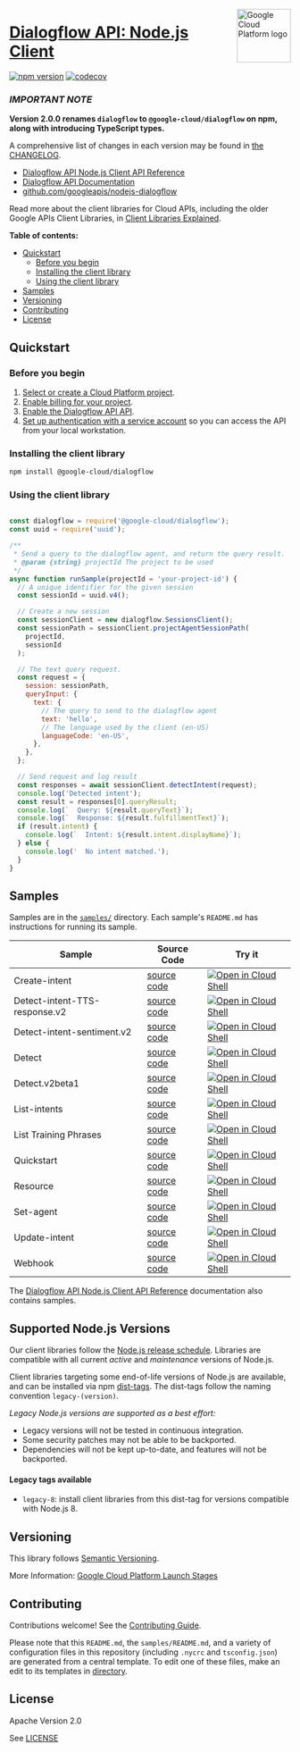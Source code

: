 [//]: # "This README.md file is auto-generated, all changes to this file will be lost."
[//]: # "To regenerate it, use `python -m synthtool`."
<img src="https://avatars2.githubusercontent.com/u/2810941?v=3&s=96" alt="Google Cloud Platform logo" title="Google Cloud Platform" align="right" height="96" width="96"/>

# [Dialogflow API: Node.js Client](https://github.com/googleapis/nodejs-dialogflow)


[![npm version](https://img.shields.io/npm/v/@google-cloud/dialogflow.svg)](https://www.npmjs.org/package/@google-cloud/dialogflow)
[![codecov](https://img.shields.io/codecov/c/github/googleapis/nodejs-dialogflow/main.svg?style=flat)](https://codecov.io/gh/googleapis/nodejs-dialogflow)




### **_IMPORTANT NOTE_**
**Version 2.0.0 renames `dialogflow` to `@google-cloud/dialogflow` on npm, along with introducing TypeScript types.**


A comprehensive list of changes in each version may be found in
[the CHANGELOG](https://github.com/googleapis/nodejs-dialogflow/blob/main/CHANGELOG.md).

* [Dialogflow API Node.js Client API Reference][client-docs]
* [Dialogflow API Documentation][product-docs]
* [github.com/googleapis/nodejs-dialogflow](https://github.com/googleapis/nodejs-dialogflow)

Read more about the client libraries for Cloud APIs, including the older
Google APIs Client Libraries, in [Client Libraries Explained][explained].

[explained]: https://cloud.google.com/apis/docs/client-libraries-explained

**Table of contents:**


* [Quickstart](#quickstart)
  * [Before you begin](#before-you-begin)
  * [Installing the client library](#installing-the-client-library)
  * [Using the client library](#using-the-client-library)
* [Samples](#samples)
* [Versioning](#versioning)
* [Contributing](#contributing)
* [License](#license)

## Quickstart

### Before you begin

1.  [Select or create a Cloud Platform project][projects].
1.  [Enable billing for your project][billing].
1.  [Enable the Dialogflow API API][enable_api].
1.  [Set up authentication with a service account][auth] so you can access the
    API from your local workstation.

### Installing the client library

```bash
npm install @google-cloud/dialogflow
```


### Using the client library

```javascript

const dialogflow = require('@google-cloud/dialogflow');
const uuid = require('uuid');

/**
 * Send a query to the dialogflow agent, and return the query result.
 * @param {string} projectId The project to be used
 */
async function runSample(projectId = 'your-project-id') {
  // A unique identifier for the given session
  const sessionId = uuid.v4();

  // Create a new session
  const sessionClient = new dialogflow.SessionsClient();
  const sessionPath = sessionClient.projectAgentSessionPath(
    projectId,
    sessionId
  );

  // The text query request.
  const request = {
    session: sessionPath,
    queryInput: {
      text: {
        // The query to send to the dialogflow agent
        text: 'hello',
        // The language used by the client (en-US)
        languageCode: 'en-US',
      },
    },
  };

  // Send request and log result
  const responses = await sessionClient.detectIntent(request);
  console.log('Detected intent');
  const result = responses[0].queryResult;
  console.log(`  Query: ${result.queryText}`);
  console.log(`  Response: ${result.fulfillmentText}`);
  if (result.intent) {
    console.log(`  Intent: ${result.intent.displayName}`);
  } else {
    console.log('  No intent matched.');
  }
}

```



## Samples

Samples are in the [`samples/`](https://github.com/googleapis/nodejs-dialogflow/tree/main/samples) directory. Each sample's `README.md` has instructions for running its sample.

| Sample                      | Source Code                       | Try it |
| --------------------------- | --------------------------------- | ------ |
| Create-intent | [source code](https://github.com/googleapis/nodejs-dialogflow/blob/main/samples/create-intent.js) | [![Open in Cloud Shell][shell_img]](https://console.cloud.google.com/cloudshell/open?git_repo=https://github.com/googleapis/nodejs-dialogflow&page=editor&open_in_editor=samples/create-intent.js,samples/README.md) |
| Detect-intent-TTS-response.v2 | [source code](https://github.com/googleapis/nodejs-dialogflow/blob/main/samples/detect-intent-TTS-response.v2.js) | [![Open in Cloud Shell][shell_img]](https://console.cloud.google.com/cloudshell/open?git_repo=https://github.com/googleapis/nodejs-dialogflow&page=editor&open_in_editor=samples/detect-intent-TTS-response.v2.js,samples/README.md) |
| Detect-intent-sentiment.v2 | [source code](https://github.com/googleapis/nodejs-dialogflow/blob/main/samples/detect-intent-sentiment.v2.js) | [![Open in Cloud Shell][shell_img]](https://console.cloud.google.com/cloudshell/open?git_repo=https://github.com/googleapis/nodejs-dialogflow&page=editor&open_in_editor=samples/detect-intent-sentiment.v2.js,samples/README.md) |
| Detect | [source code](https://github.com/googleapis/nodejs-dialogflow/blob/main/samples/detect.js) | [![Open in Cloud Shell][shell_img]](https://console.cloud.google.com/cloudshell/open?git_repo=https://github.com/googleapis/nodejs-dialogflow&page=editor&open_in_editor=samples/detect.js,samples/README.md) |
| Detect.v2beta1 | [source code](https://github.com/googleapis/nodejs-dialogflow/blob/main/samples/detect.v2beta1.js) | [![Open in Cloud Shell][shell_img]](https://console.cloud.google.com/cloudshell/open?git_repo=https://github.com/googleapis/nodejs-dialogflow&page=editor&open_in_editor=samples/detect.v2beta1.js,samples/README.md) |
| List-intents | [source code](https://github.com/googleapis/nodejs-dialogflow/blob/main/samples/list-intents.js) | [![Open in Cloud Shell][shell_img]](https://console.cloud.google.com/cloudshell/open?git_repo=https://github.com/googleapis/nodejs-dialogflow&page=editor&open_in_editor=samples/list-intents.js,samples/README.md) |
| List Training Phrases | [source code](https://github.com/googleapis/nodejs-dialogflow/blob/main/samples/listTrainingPhrases.js) | [![Open in Cloud Shell][shell_img]](https://console.cloud.google.com/cloudshell/open?git_repo=https://github.com/googleapis/nodejs-dialogflow&page=editor&open_in_editor=samples/listTrainingPhrases.js,samples/README.md) |
| Quickstart | [source code](https://github.com/googleapis/nodejs-dialogflow/blob/main/samples/quickstart.js) | [![Open in Cloud Shell][shell_img]](https://console.cloud.google.com/cloudshell/open?git_repo=https://github.com/googleapis/nodejs-dialogflow&page=editor&open_in_editor=samples/quickstart.js,samples/README.md) |
| Resource | [source code](https://github.com/googleapis/nodejs-dialogflow/blob/main/samples/resource.js) | [![Open in Cloud Shell][shell_img]](https://console.cloud.google.com/cloudshell/open?git_repo=https://github.com/googleapis/nodejs-dialogflow&page=editor&open_in_editor=samples/resource.js,samples/README.md) |
| Set-agent | [source code](https://github.com/googleapis/nodejs-dialogflow/blob/main/samples/set-agent.js) | [![Open in Cloud Shell][shell_img]](https://console.cloud.google.com/cloudshell/open?git_repo=https://github.com/googleapis/nodejs-dialogflow&page=editor&open_in_editor=samples/set-agent.js,samples/README.md) |
| Update-intent | [source code](https://github.com/googleapis/nodejs-dialogflow/blob/main/samples/update-intent.js) | [![Open in Cloud Shell][shell_img]](https://console.cloud.google.com/cloudshell/open?git_repo=https://github.com/googleapis/nodejs-dialogflow&page=editor&open_in_editor=samples/update-intent.js,samples/README.md) |
| Webhook | [source code](https://github.com/googleapis/nodejs-dialogflow/blob/main/samples/webhook.js) | [![Open in Cloud Shell][shell_img]](https://console.cloud.google.com/cloudshell/open?git_repo=https://github.com/googleapis/nodejs-dialogflow&page=editor&open_in_editor=samples/webhook.js,samples/README.md) |



The [Dialogflow API Node.js Client API Reference][client-docs] documentation
also contains samples.

## Supported Node.js Versions

Our client libraries follow the [Node.js release schedule](https://nodejs.org/en/about/releases/).
Libraries are compatible with all current _active_ and _maintenance_ versions of
Node.js.

Client libraries targeting some end-of-life versions of Node.js are available, and
can be installed via npm [dist-tags](https://docs.npmjs.com/cli/dist-tag).
The dist-tags follow the naming convention `legacy-(version)`.

_Legacy Node.js versions are supported as a best effort:_

* Legacy versions will not be tested in continuous integration.
* Some security patches may not be able to be backported.
* Dependencies will not be kept up-to-date, and features will not be backported.

#### Legacy tags available

* `legacy-8`: install client libraries from this dist-tag for versions
  compatible with Node.js 8.

## Versioning

This library follows [Semantic Versioning](http://semver.org/).






More Information: [Google Cloud Platform Launch Stages][launch_stages]

[launch_stages]: https://cloud.google.com/terms/launch-stages

## Contributing

Contributions welcome! See the [Contributing Guide](https://github.com/googleapis/nodejs-dialogflow/blob/main/CONTRIBUTING.md).

Please note that this `README.md`, the `samples/README.md`,
and a variety of configuration files in this repository (including `.nycrc` and `tsconfig.json`)
are generated from a central template. To edit one of these files, make an edit
to its templates in
[directory](https://github.com/googleapis/synthtool).

## License

Apache Version 2.0

See [LICENSE](https://github.com/googleapis/nodejs-dialogflow/blob/main/LICENSE)

[client-docs]: https://googleapis.dev/nodejs/dialogflow/latest
[product-docs]: https://cloud.google.com/dialogflow-enterprise/
[shell_img]: https://gstatic.com/cloudssh/images/open-btn.png
[projects]: https://console.cloud.google.com/project
[billing]: https://support.google.com/cloud/answer/6293499#enable-billing
[enable_api]: https://console.cloud.google.com/flows/enableapi?apiid=dialogflow.googleapis.com
[auth]: https://cloud.google.com/docs/authentication/getting-started
